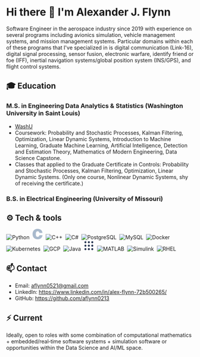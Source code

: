 # Hi there 👋 I'm Alexander J. Flynn

Software Engineer in the aerospace industry since 2019 with experience on several programs including avionics simulation, vehicle management systems, and mission management systems.  Particular domains within each of these programs that I've specialized in is digital communication (Link-16), digital signal processing, sensor fusion, electronic warfare, identify friend or foe (IFF), inertial navigation systems/global position system (INS/GPS), and flight control systems.

## 🎓 Education
### M.S. in Engineering Data Analytics & Statistics (Washington University in Saint Louis) 
- [WashU](https://www.usnews.com/best-colleges/washington-university-in-st-louis-2520)
- Coursework: Probability and Stochastic Processes, Kalman Filtering, Optimization, Linear Dynamic Systems, Introduction to Machine Learning, Graduate Machine Learning, Artificial Intelligence, Detection and Estimation Theory, Mathematics of Modern Engineering, Data Science Capstone.
- Classes that applied to the Graduate Certificate in Controls: Probability and Stochastic Processes, Kalman Filtering, Optimization, Linear Dynamic Systems.  (Only one course, Nonlinear Dynamic Systems, shy of receiving the certificate.)

### B.S. in Electrical Engineering (University of Missouri)
 

## ⚙️ Tech & tools
<p>
  <img src="https://cdn.jsdelivr.net/npm/simple-icons@v9/icons/python.svg" width="28" alt="Python" />&nbsp;
  <img src="https://raw.githubusercontent.com/devicons/devicon/master/icons/c/c-original.svg" width="28" alt="C" />&nbsp;
  <img src="https://cdn.jsdelivr.net/npm/simple-icons@v9/icons/cplusplus.svg" width="28" alt="C++" />&nbsp;
  <img src="https://cdn.jsdelivr.net/npm/simple-icons@v9/icons/csharp.svg" width="28" alt="C#" />&nbsp;
  <img src="https://cdn.jsdelivr.net/npm/simple-icons@v9/icons/postgresql.svg" width="28" alt="PostgreSQL" />&nbsp;
  <img src="https://cdn.jsdelivr.net/npm/simple-icons@v9/icons/mysql.svg" width="28" alt="MySQL" />&nbsp;
  <img src="https://cdn.jsdelivr.net/npm/simple-icons@v9/icons/docker.svg" width="28" alt="Docker" />&nbsp;
  <img src="https://cdn.jsdelivr.net/npm/simple-icons@v9/icons/kubernetes.svg" width="28" alt="Kubernetes" />&nbsp;
  <img src="https://cdn.jsdelivr.net/npm/simple-icons@v9/icons/googlecloud.svg" width="28" alt="GCP" />&nbsp;
  <img src="https://cdn.jsdelivr.net/npm/simple-icons@v9/icons/java.svg" width="28" alt="Java" />&nbsp;
  <img src="https://raw.githubusercontent.com/devicons/devicon/master/icons/ros/ros-original.svg" width="28" alt="ROS" />&nbsp;
  <img src="https://cdn.jsdelivr.net/npm/simple-icons@v9/icons/matlab.svg" width="28" alt="MATLAB" />&nbsp;
  <img src="https://cdn.jsdelivr.net/npm/simple-icons@v9/icons/simulink.svg" width="28" alt="Simulink" />&nbsp;
  <img src="https://cdn.jsdelivr.net/npm/simple-icons@v9/icons/redhat.svg" width="28" alt="RHEL" />&nbsp;
</p>

## 📫 Contact
- Email: aflynn0521@gmail.com  
- LinkedIn: https://www.linkedin.com/in/alex-flynn-72b500265/  
- GitHub: https://github.com/aflynn0213

## ⚡ Current
Ideally, open to roles with some combination of computational mathematics + embedded/real‑time software systems + simulation software or opportunities within the Data Science and AI/ML space.


<!-- Optional: GitHub stats / languages -->
<!-- Example: ![Top Langs](https://github-readme-stats.vercel.app/api/top-langs/?username=aflynn0213&layout=compact) -->
